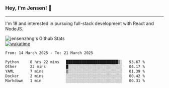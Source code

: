 ### Hey, I'm Jensen! 👋

---

I'm 18 and interested in pursuing full-stack development with React and NodeJS.

![jensenzhng's Github Stats](https://github-readme-stats.vercel.app/api?username=jensenzhng&theme=dark&show_icons=true&count_private=true)
<br />
[![wakatime](https://wakatime.com/badge/user/cbfc263d-3611-4e36-8278-8fad45fe3f62.svg)](https://wakatime.com/@cbfc263d-3611-4e36-8278-8fad45fe3f62)

<!--START_SECTION:waka-->

```txt
From: 14 March 2025 - To: 21 March 2025

Python     8 hrs 22 mins   ███████████████████████▒░   93.67 %
Other      22 mins         █░░░░░░░░░░░░░░░░░░░░░░░░   04.17 %
YAML       7 mins          ▒░░░░░░░░░░░░░░░░░░░░░░░░   01.39 %
Docker     2 mins          ░░░░░░░░░░░░░░░░░░░░░░░░░   00.42 %
Markdown   1 min           ░░░░░░░░░░░░░░░░░░░░░░░░░   00.31 %
```

<!--END_SECTION:waka-->
